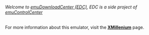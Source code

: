 ###### Welcome to [emuDownloadCenter (EDC)](https://github.com/PhoenixInteractiveNL/emuDownloadCenter/wiki/), EDC is a side project of [emuControlCenter](https://github.com/PhoenixInteractiveNL/emuControlCenter/wiki/)

For more information about this emulator, visit the [**XMillenium**](https://github.com/PhoenixInteractiveNL/emuDownloadCenter/wiki/Emulator-xmillenium#menu) page.
